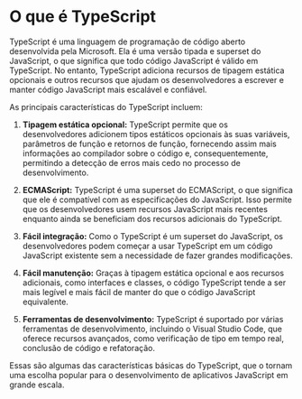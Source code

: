 # O que é TypeScript

TypeScript é uma linguagem de programação de código aberto desenvolvida pela Microsoft. Ela é uma versão tipada e superset do JavaScript, o que significa que todo código JavaScript é válido em TypeScript. No entanto, TypeScript adiciona recursos de tipagem estática opcionais e outros recursos que ajudam os desenvolvedores a escrever e manter código JavaScript mais escalável e confiável. 

As principais características do TypeScript incluem:

1. **Tipagem estática opcional:** TypeScript permite que os desenvolvedores adicionem tipos estáticos opcionais às suas variáveis, parâmetros de função e retornos de função, fornecendo assim mais informações ao compilador sobre o código e, consequentemente, permitindo a detecção de erros mais cedo no processo de desenvolvimento.

2. **ECMAScript:** TypeScript é uma superset do ECMAScript, o que significa que ele é compatível com as especificações do JavaScript. Isso permite que os desenvolvedores usem recursos JavaScript mais recentes enquanto ainda se beneficiam dos recursos adicionais do TypeScript.

3. **Fácil integração:** Como o TypeScript é um superset do JavaScript, os desenvolvedores podem começar a usar TypeScript em um código JavaScript existente sem a necessidade de fazer grandes modificações.

4. **Fácil manutenção:** Graças à tipagem estática opcional e aos recursos adicionais, como interfaces e classes, o código TypeScript tende a ser mais legível e mais fácil de manter do que o código JavaScript equivalente.

5. **Ferramentas de desenvolvimento:** TypeScript é suportado por várias ferramentas de desenvolvimento, incluindo o Visual Studio Code, que oferece recursos avançados, como verificação de tipo em tempo real, conclusão de código e refatoração.

Essas são algumas das características básicas do TypeScript, que o tornam uma escolha popular para o desenvolvimento de aplicativos JavaScript em grande escala.